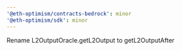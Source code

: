 ```yaml
---
'@eth-optimism/contracts-bedrock': minor
'@eth-optimism/sdk': minor
---
```


Rename L2OutputOracle.getL2Output to getL2OutputAfter
